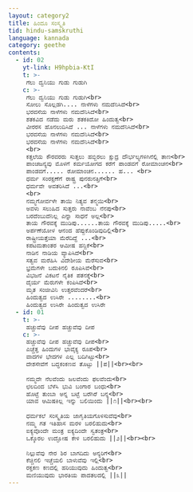 ```yaml
---
layout: category2
title: ಹಿಂದೂ ಸಂಸ್ಕೃತಿ
tid: hindu-samskruthi
language: kannada
category: geethe
contents:
  - id: 02
    yt-link: H9hpbia-KtI
    t: >-
     ಗೆಲು ದ್ವನಿಯು ಗುಡು ಗುಡುಗಿ
    c: >- 
     ಗೆಲು ದ್ವನಿಯು ಗುಡು ಗುಡುಗಿ<br>
     ಸೋಲು ಸೊಲ್ಲಡಗಿ.... ನಾಳೆಗಳು ನಮದೆನಿಸಿದೆ<br>
     ಭರವಸೆಯ ನಾಳೆಗಳು ನಮದೆನಿಸಿದೆ<br>
     ಶತಕವಿದ ನಡೆದು ಮರು ಶತಕಕಿದೋ ಹಿಂದುತ್ವ<br>
     ವೀರರಸ ಹೊನಲುದಿಸಿದೆ ... ನಾಳೆಗಳು ನಮದೆನಿಸಿದೆ<br>
     ಭರವಸೆಯ ನಾಳೆಗಳು ನಮದೆನಿಸಿದೆ<br>
     ಭರವಸೆಯ ನಾಳೆಗಳು ನಮದೆನಿಸಿದೆ<br>
     <br>
     ಕತ್ತಲೆಯ ಕೌರವರರು ಸುತ್ತಲು ಹಬ್ಬಿರಲು ಕ್ಷುದ್ರ ದೌರ್ಭಲ್ಯಗಳಿಗಿನೆಲ್ಲಿ ತಾಣ<br>
     ಪಾಂಚಜನ್ಯವು ಮೊಳಗೆ ಕರ್ಮಯೋಗದ ಕರೆಗೆ ಪಾಂಡವಗೆ ರೋಮಾಂಚನ<br>
     ಪಾಂಡವಗೆ..... ರೋಮಾಂಚನ...... ಹ... <br>
     ಧರ್ಮ ಸಂರಕ್ಷಣೆಗೆ ರಾಷ್ಟ್ರ ಪುನರುನತ್ತಿಗೆ<br>
     ಧರ್ಮವೇ ಅವತರಿಸಿದೆ ...<br>
     <br>
     ನಮ್ಮಗೋರ್ವಳೇ ತಾಯಿ ನಿತ್ಯವ ತನ್ಮಯಿ<br>
     ಅವಳು ಸಲುಹಿದ ಸುತ್ತರು ನಾವೆಂಬ ನೆನಪು<br>
     ಬರದೆಂಬುದೆನಿಲ್ಲ ಎನ್ನಾ ಸಾಧನೆ ಅಲ್ಲ<br>
     ತಾಯ ಗೌರವಕ್ಕೆ ಮುಡಿಪು......ತಾಯ ಗೌರವಕ್ಕೆ ಮುಡಿಪು.....<br>
     ಅರ್ಪಣೆಯೋಳ ಆನಂದ ಹೆಪ್ಪುಕೊಂಡಿವುದಿಲ್ಲಿ<br>
     ರಾಷ್ಟ್ರೀಯತ್ತೆಯಾ ಮೆರೆದಿದ್ದೆ ...<br>
     ಕಪಟಮತಾಂತರ ಆಮೀಷ ಹನ್ಜಿಕೆ<br>
     ನಾಡಿನ ನಾಡಿಯ ವ್ಯಾಪಿಸಿದೆ<br>
     ಸತ್ವವ ಮರೆಹಿಸಿ ವಿದೇಶೀಯ ಮೆರೆಸುವ<br>
     ಭ್ರಮೆಗಳೇ ಬದುಕಿನಲಿ ರೂಪಿಸಿವೆ<br>
     ವಿಭಜನೆ ವಿಕಟನೆ ನೈತಿಕ ಪತನಕ್ಕೆ<br>
     ದೈರ್ಯ ಮೆರುಗಳೇ ಕಂಪಿಸಿದೆ<br>
     ಮೃತ ಸಂಜೀವಿನಿ ಉತ್ತರವೆಂದರೆ<br>
     ಹಿಂದುತ್ವದ ಉಸಿರೇ ........<br>
     ಹಿಂದುತ್ವದ ಉಸಿರೇ ಹಿಂದುತ್ವದ ಉಸಿರೇ
  - id: 01
    t: >-
     ಹಚ್ಚುವೆವು ದೀಪ ಹಚ್ಚುವೆವು ದೀಪ
    c: >- 
     ಹಚ್ಚುವೆವು ದೀಪ ಹಚ್ಚುವೆವು ದೀಪ<br>
     ಎಚ್ಚೆತ್ತ ಹಿಂದುಗಳ ಭಾವೈಕ್ಯ ರೂಪ<br>
     ವಾದಗಳ ಭೇದಗಳ ಎಲ್ಲ ಬದಿಗಿಟ್ಟು<br>
     ದೇಶಸೇವೆಗೆ ಬದ್ಧಕಂಕಣವ ತೊಟ್ಟು ||ಪ||<br><br>
     
     ನಮ್ಮದೇ ನೆಲವೆಂದು ಜಲವೆಂದು ಫಲವೆಂದು<br>
     ಛಲದಿಂದ ಬೆಳೆಸಿ ಭುವಿ ಬಂಗಾರ ಬಂಧು<br>
     ಹೊಟ್ಟೆ ತುಂಬಾ ಅನ್ನ ಬಟ್ಟೆ ಬರೆಗಿರೆ ಬನ್ನ<br>
     ಯಾವ ಆಮಿಷಕಿಲ್ಲ ಇನ್ನು ಬಲಿಯಿಂದು ||೧||<br><br>
     
     ಧರ್ಮಕಲೆ ಸಂಸ್ಕೃತಿಯ ಜಾಗೃತಿಯಗೊಳಿಸುವೆವು<br>
     ನಮ್ಮ ಗತ ಇತಿಹಾಸ ಮರಳಿ ಬರಲಿಹುದು<br>
     ಐಕ್ಯವೊಂದೇ ಮಂತ್ರ ಐಕ್ಯದಿಂದೇ ಸ್ವತಂತ್ರ<br>
     ಒಕ್ಕೊರಲ ಉದ್ಘೋಷ ಕೇಳಿ ಬರಲಿಹುದು ||೨||<br><br>
     
     ನಿಲ್ಲುವೆವು ನೇರ ಶಿರ ಬಾಗದಿದು ಅನ್ಯರಿಗೆ<br>
     ಕೆಚ್ಚಿನಲಿ ಇಚ್ಚೆಯಲಿ ಬಾಳುವೆವು ಇಲ್ಲಿ<br>
     ರಕ್ತಕಣ ಕಣದಲ್ಲಿ ಹರಿಯುವುದು ಹಿಂದುತ್ವ<br>
     ಮಣಿಯುವುದು ಭಾರತಿಯ ಪಾದತಲದಲ್ಲಿ ||೩||
---
```

